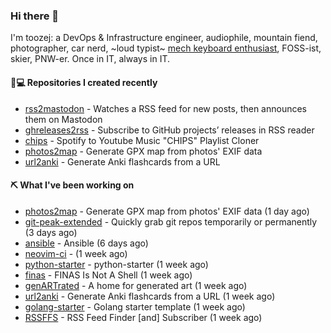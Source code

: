 ### Hi there 👋

I'm toozej: a DevOps & Infrastructure engineer, audiophile, mountain fiend, photographer, car nerd, ~loud typist~ [mech keyboard enthusiast](https://github.com/toozej/keebs), FOSS-ist, skier, PNW-er. Once in IT, always in IT.

#### 👨💻 Repositories I created recently

- [rss2mastodon](https://github.com/toozej/rss2mastodon) - Watches a RSS feed for new posts, then announces them on Mastodon
- [ghreleases2rss](https://github.com/toozej/ghreleases2rss) - Subscribe to GitHub projects’ releases in RSS reader
- [chips](https://github.com/toozej/chips) - Spotify to Youtube Music "CHIPS" Playlist Cloner
- [photos2map](https://github.com/toozej/photos2map) - Generate GPX map from photos' EXIF data
- [url2anki](https://github.com/toozej/url2anki) - Generate Anki flashcards from a URL

#### ⛏️ What I've been working on

- [photos2map](https://github.com/toozej/photos2map) - Generate GPX map from photos' EXIF data (1 day ago)
- [git-peak-extended](https://github.com/toozej/git-peak-extended) - Quickly grab git repos temporarily or permanently (3 days ago)
- [ansible](https://github.com/toozej/ansible) - Ansible (6 days ago)
- [neovim-ci](https://github.com/toozej/neovim-ci) -  (1 week ago)
- [python-starter](https://github.com/toozej/python-starter) - python-starter (1 week ago)
- [finas](https://github.com/toozej/finas) - FINAS Is Not A Shell (1 week ago)
- [genARTrated](https://github.com/toozej/genARTrated) - A home for generated art (1 week ago)
- [url2anki](https://github.com/toozej/url2anki) - Generate Anki flashcards from a URL (1 week ago)
- [golang-starter](https://github.com/toozej/golang-starter) - Golang starter template (1 week ago)
- [RSSFFS](https://github.com/toozej/RSSFFS) - RSS Feed Finder [and] Subscriber (1 week ago)
